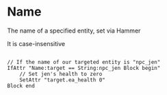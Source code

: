 # Name
<p>The name of a specified entity, set via Hammer
<p>It is case-insensitive
<pre><code class="language-js">
// If the name of our targeted entity is "npc_jen"
IfAttr "Name:target == String:npc_jen Block begin"
    // Set jen's health to zero
    SetAttr "target.ea_health 0"
Block end
</code></pre>